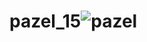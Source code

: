 # pazel_15![pazel](https://user-images.githubusercontent.com/100313500/164311323-52a0e4aa-ba35-4ef5-a45d-65902e6403fa.png)
